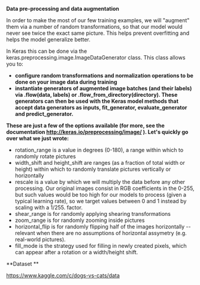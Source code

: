**Data pre-processing and data augmentation**

In order to make the most of our few training examples, we will "augment" them via a number of random transformations, so that our model would never see twice the exact same picture. This helps prevent overfitting and helps the model generalize better.

In Keras this can be done via the keras.preprocessing.image.ImageDataGenerator class. This class allows you to:

* **configure random transformations and normalization operations to be done on your image data during training**
* **instantiate generators of augmented image batches (and their labels) via .flow(data, labels) or .flow_from_directory(directory). These generators can then be used with the Keras model methods that accept data generators as inputs, fit_generator, evaluate_generator and predict_generator.**



**These are just a few of the options available (for more, see the documentation http://keras.io/preprocessing/image/ ). Let's quickly go over what we just wrote:**

* rotation_range is a value in degrees (0-180), a range within which to randomly rotate pictures
* width_shift and height_shift are ranges (as a fraction of total width or height) within which to randomly translate pictures vertically or horizontally
* rescale is a value by which we will multiply the data before any other processing. Our original images consist in RGB coefficients in the 0-255, but such values would be too high for our models to process (given a typical learning rate), so we target values between 0 and 1 instead by scaling with a 1/255. factor.
* shear_range is for randomly applying shearing transformations
* zoom_range is for randomly zooming inside pictures
* horizontal_flip is for randomly flipping half of the images horizontally --relevant when there are no assumptions of horizontal assymetry (e.g. real-world pictures).
* fill_mode is the strategy used for filling in newly created pixels, which can appear after a rotation or a width/height shift.
  




**Dataset **

https://www.kaggle.com/c/dogs-vs-cats/data
